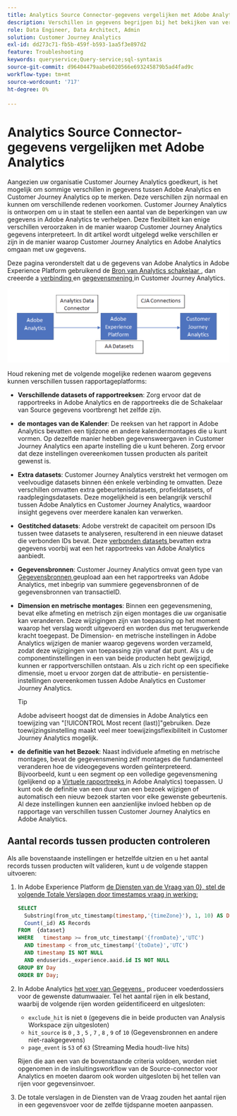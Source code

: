 ```yaml
---
title: Analytics Source Connector-gegevens vergelijken met Adobe Analytics
description: Verschillen in gegevens begrijpen bij het bekijken van vergelijkbare rapporten in Adobe Analytics en Customer Journey Analytics.
role: Data Engineer, Data Architect, Admin
solution: Customer Journey Analytics
exl-id: dd273c71-fb5b-459f-b593-1aa5f3e897d2
feature: Troubleshooting
keywords: queryservice;Query-service;sql-syntaxis
source-git-commit: d96404479aabe6020566e693245879b5ad4fad9c
workflow-type: tm+mt
source-wordcount: '717'
ht-degree: 0%

---
```


# Analytics Source Connector-gegevens vergelijken met Adobe Analytics

Aangezien uw organisatie Customer Journey Analytics goedkeurt, is het mogelijk om sommige verschillen in gegevens tussen Adobe Analytics en Customer Journey Analytics op te merken. Deze verschillen zijn normaal en kunnen om verschillende redenen voorkomen. Customer Journey Analytics is ontworpen om u in staat te stellen een aantal van de beperkingen van uw gegevens in Adobe Analytics te verhelpen. Deze flexibiliteit kan enige verschillen veroorzaken in de manier waarop Customer Journey Analytics gegevens interpreteert. In dit artikel wordt uitgelegd welke verschillen er zijn in de manier waarop Customer Journey Analytics en Adobe Analytics omgaan met uw gegevens.

Deze pagina veronderstelt dat u de gegevens van Adobe Analytics in Adobe Experience Platform gebruikend de [ Bron van Analytics schakelaar ](https://experienceleague.adobe.com/docs/experience-platform/sources/ui-tutorials/create/adobe-applications/analytics.html), dan creeerde a [ verbinding ](/help/connections/overview.md) en [ gegevensmening ](/help/data-views/data-views.md) in Customer Journey Analytics.

![ de gegevensstroom van Adobe Analytics door de gegevensschakelaar aan Adobe Experience Platform en aan de Analyse van de Reis van de Klant gebruikend de verbindingen van CJA.](assets/compare.png)

Houd rekening met de volgende mogelijke redenen waarom gegevens kunnen verschillen tussen rapportageplatforms:

* **Verschillende datasets of rapportreeksen**: Zorg ervoor dat de rapportreeks in Adobe Analytics en de rapportreeks die de Schakelaar van Source gegevens voortbrengt het zelfde zijn.
* **de montages van de Kalender**: De reeksen van het rapport in Adobe Analytics bevatten een tijdzone en andere kalendermontages die u kunt vormen. Op dezelfde manier hebben gegevensweergaven in Customer Journey Analytics een aparte instelling die u kunt beheren. Zorg ervoor dat deze instellingen overeenkomen tussen producten als pariteit gewenst is.
* **Extra datasets**: Customer Journey Analytics verstrekt het vermogen om veelvoudige datasets binnen één enkele verbinding te omvatten. Deze verschillen omvatten extra gebeurtenisdatasets, profieldatasets, of raadplegingsdatasets. Deze mogelijkheid is een belangrijk verschil tussen Adobe Analytics en Customer Journey Analytics, waardoor insight gegevens over meerdere kanalen kan verwerken.
* **Gestitched datasets**: Adobe verstrekt de capaciteit om persoon IDs tussen twee datasets te analyseren, resulterend in een nieuwe dataset die verbonden IDs bevat. Deze [ verbonden datasets ](/help/stitching/overview.md) bevatten extra gegevens voorbij wat een het rapportreeks van Adobe Analytics aanbiedt.
* **Gegevensbronnen**: Customer Journey Analytics omvat geen type van [ Gegevensbronnen ](https://experienceleague.adobe.com/en/docs/analytics/import/data-sources/overview) geupload aan een het rapportreeks van Adobe Analytics, met inbegrip van summiere gegevensbronnen of de gegevensbronnen van transactieID.
* **Dimension en metrische montages**: Binnen een gegevensmening, bevat elke afmeting en metrisch zijn eigen montages die uw organisatie kan veranderen. Deze wijzigingen zijn van toepassing op het moment waarop het verslag wordt uitgevoerd en worden dus met terugwerkende kracht toegepast. De Dimension- en metrische instellingen in Adobe Analytics wijzigen de manier waarop gegevens worden verzameld, zodat deze wijzigingen van toepassing zijn vanaf dat punt. Als u de componentinstellingen in een van beide producten hebt gewijzigd, kunnen er rapportverschillen ontstaan. Als u zich richt op een specifieke dimensie, moet u ervoor zorgen dat de attributie- en persistentie-instellingen overeenkomen tussen Adobe Analytics en Customer Journey Analytics.

  >[!TIP]
  >
  >Adobe adviseert hoogst dat de dimensies in Adobe Analytics een toewijzing van &quot;[!UICONTROL Most recent (last)]&quot;gebruiken. Deze toewijzingsinstelling maakt veel meer toewijzingsflexibiliteit in Customer Journey Analytics mogelijk.

* **de definitie van het Bezoek**: Naast individuele afmeting en metrische montages, bevat de gegevensmening zelf montages die fundamenteel veranderen hoe de videogegevens worden geïnterpreteerd. Bijvoorbeeld, kunt u een segment op een volledige gegevensmening (gelijkend op a [ Virtuele rapportreeks ](https://experienceleague.adobe.com/en/docs/analytics/components/virtual-report-suites/vrs-about) in Adobe Analytics) toepassen. U kunt ook de definitie van een duur van een bezoek wijzigen of automatisch een nieuw bezoek starten voor elke gewenste gebeurtenis. Al deze instellingen kunnen een aanzienlijke invloed hebben op de rapportage van verschillen tussen Customer Journey Analytics en Adobe Analytics.

## Aantal records tussen producten controleren

Als alle bovenstaande instellingen er hetzelfde uitzien en u het aantal records tussen producten wilt valideren, kunt u de volgende stappen uitvoeren:

1. In Adobe Experience Platform [ de Diensten van de Vraag van 0}, stel de volgende Totale Verslagen door timestamps vraag in werking:](https://experienceleague.adobe.com/en/docs/experience-platform/query/home)

   ```sql
   SELECT
     Substring(from_utc_timestamp(timestamp,'{timeZone}'), 1, 10) AS Day,
     Count(_id) AS Records
   FROM  {dataset}
   WHERE   timestamp >= from_utc_timestamp('{fromDate}','UTC')
     AND timestamp < from_utc_timestamp('{toDate}','UTC')
     AND timestamp IS NOT NULL
     AND enduserids._experience.aaid.id IS NOT NULL
   GROUP BY Day
   ORDER BY Day;
   ```

1. In Adobe Analytics [ het voer van Gegevens ](https://experienceleague.adobe.com/en/docs/analytics/export/analytics-data-feed/data-feed-overview), produceer voederdossiers voor de gewenste datumwaaier. Tel het aantal rijen in elk bestand, waarbij de volgende rijen worden geïdentificeerd en uitgesloten:

   * `exclude_hit` is niet `0` (gegevens die in beide producten van Analysis Workspace zijn uitgesloten)
   * `hit_source` is `0` , `3` , `5` , `7` , `8` , `9` of `10` (Gegevensbronnen en andere niet-raakgegevens)
   * `page_event` is `53` of `63` (Streaming Media houdt-live hits)

   Rijen die aan een van de bovenstaande criteria voldoen, worden niet opgenomen in de insluitingsworkflow van de Source-connector voor Analytics en moeten daarom ook worden uitgesloten bij het tellen van rijen voor gegevensinvoer.

1. De totale verslagen in de Diensten van de Vraag zouden het aantal rijen in een gegevensvoer voor de zelfde tijdspanne moeten aanpassen.

